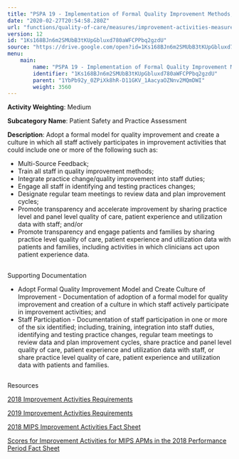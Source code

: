 ```yaml
---
title: "PSPA 19 - Implementation of Formal Quality Improvement Methods, Practice Changes, or Other Practice Improvement Processes"
date: "2020-02-27T20:54:58.280Z"
url: "functions/quality-of-care/measures/improvement-activities-measures/2018-improvement-activities/pspa-19-implementation-of-formal-quality-improvement-methods-practice-changes-or-other-practice-improvement-processes.html"
version: 12
id: "1Ks168BJn6m2SMUbB3tKUpGbluxd780aWFCPPbq2gzdU"
source: "https://drive.google.com/open?id=1Ks168BJn6m2SMUbB3tKUpGbluxd780aWFCPPbq2gzdU"
menu:
    main:
        name: "PSPA 19 - Implementation of Formal Quality Improvement Methods, Practice Changes, or Other Practice Improvement Processes"
        identifier: "1Ks168BJn6m2SMUbB3tKUpGbluxd780aWFCPPbq2gzdU"
        parent: "1YbPb92y_0ZPiXk8hR-D11GKV_1AacyaOZNnv2MQmDWI"
        weight: 3560
---
```









**Activity Weighting**: Medium

**Subcategory Name**: Patient Safety and Practice Assessment

**Description**: Adopt a formal model for quality improvement and create a culture in which all staff actively participates in improvement activities that could include one or more of the following such as:

* Multi-Source Feedback; 
* Train all staff in quality improvement methods; 
* Integrate practice change/quality improvement into staff duties; 
* Engage all staff in identifying and testing practices changes; 
* Designate regular team meetings to review data and plan improvement cycles; 
* Promote transparency and accelerate improvement by sharing practice level and panel level quality of care, patient experience and utilization data with staff; and/or 
* Promote transparency and engage patients and families by sharing practice level quality of care, patient experience and utilization data with patients and families, including activities in which clinicians act upon patient experience data.







## 

Supporting Documentation

* Adopt Formal Quality Improvement Model and Create Culture of Improvement - Documentation of adoption of a formal model for quality improvement and creation of a culture in which staff actively participate in improvement activities; and 
* Staff Participation - Documentation of staff participation in one or more of the six identified; including, training, integration into staff duties, identifying and testing practice changes, regular team meetings to review data and plan improvement cycles, share practice and panel level quality of care, patient experience and utilization data with staff, or share practice level quality of care, patient experience and utilization data with patients and families.







## 

Resources

[2018 Improvement Activities Requirements](https://qpp.cms.gov/mips/improvement-activities?py=2018)

[2019 Improvement Activities Requirements](https://qpp.cms.gov/mips/improvement-activities?py=2019)

[2018 MIPS Improvement Activities Fact Sheet](https://qpp.cms.gov/resource/2018%20MIPS%20Improvement%20Activities%20Fact%20Sheet)

[Scores for Improvement Activities for MIPS APMs in the 2018 Performance Period Fact Sheet](https://qpp.cms.gov/resource/2018%20MIPS%20APMs%20improvement%20Activities%20scores%20fact%20sheet)

